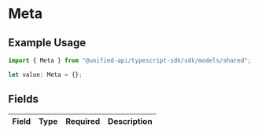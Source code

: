# Meta

## Example Usage

```typescript
import { Meta } from "@unified-api/typescript-sdk/sdk/models/shared";

let value: Meta = {};
```

## Fields

| Field       | Type        | Required    | Description |
| ----------- | ----------- | ----------- | ----------- |